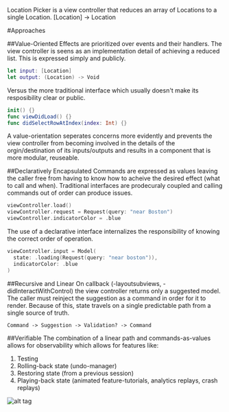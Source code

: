 Location Picker is a view controller that reduces an array of Locations to a single Location. [Location] -> Location

#Approaches

##Value-Oriented
Effects are prioritized over events and their handlers. The view controller is seens as an implementation detail of achieving a reduced list. This is expressed simply and publicly.

```Swift
let input: [Location]
let output: (Location) -> Void
```

Versus the more traditional interface which usually doesn't make its resposibility clear or public.
```Swift
init() {}
func viewDidLoad() {}
func didSelectRowAtIndex(index: Int) {}
```

A value-orientation seperates concerns more evidently and prevents the view controller from becoming involved in the details of the orgin/destination of its inputs/outputs and results in a component that is more modular, reuseable.

##Declaratively Encapsulated
Commands are expressed as values leaving the caller free from having to know how to acheive the desired effect (what to call and when). Traditional interfaces are prodecuraly coupled and calling commands out of order can produce issues.
```Swift
viewController.load()
viewController.request = Request(query: "near Boston")
viewController.indicatorColor = .blue
```

The use of a declarative interface internalizes the responsibility of knowing the correct order of operation.
```Swift
viewController.input = Model(
  state: .loading(Request(query: "near boston")),
  indicatorColor: .blue
)
```

##Recursive and Linear
On callback (-layoutsubviews, -didInteractWithControl) the view controller returns only a suggested model. The caller must reinject the suggestion as a command in order for it to render. Because of this, state travels on a single predictable path from a single source of truth.

    Command -> Suggestion -> Validation? -> Command

##Verifiable
The combination of a linear path and commands-as-values allows for observability which allows for features like:

1. Testing
2. Rolling-back state (undo-manager)
3. Restoring state (from a previous session)
4. Playing-back state (animated feature-tutorials, analytics replays, crash replays)

![alt tag](https://github.com/BrianSemiglia/LocationPicker/blob/master/replay.gif)
